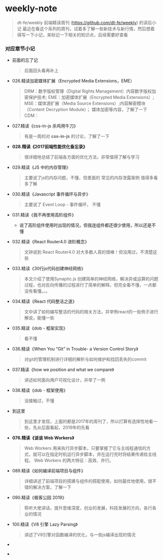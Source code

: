 # weekly-note

> dt-fe/weekly 前端精读周刊 (https://github.com/dt-fe/weekly) 的读后小记
> 最近在看这个系列的周刊，试着多了解一些新技术与新行情，然后想着得写一下小记，来标记一下相关的知识点，后续需要好查看

### 对应章节小记

- 前面的忘了记
  > 后面回头看再补上

- 026.精读加密媒体扩展（Encrypted Media Extensions，EME）
  > DRM：数字版权管理（Digital Rights Management）内容数字版权加密保护技术; EME：加密媒体扩展（Encrypted Media Extensions）; MSE：媒体源扩展（Media Source Extensions）;内容解密模块（Content Decryption Module）； 媒体加密等内容，了解了一下CDM：

- 027.精读《css-in-js 杀鸡用牛刀》
  > 有是一周的对 **css-in-js** 的讨论，了解了一下
  
- **028.精读《2017前端性能优化备忘录》**
  > 很详细地总结了前端各方面的优化方法，非常值得了解与学习
  
- 029.精读《JS 中的内存管理》
  > 主要说了js的内存问题，不懂，但里面的 常见的内存泄露案例 值得多看多了解

- 030.精读《Javascript 事件循环与异步》
  > 主要说了 Event Loop - 事件循环， 不懂

- 031.精读《我不再使用高阶组件》
  - 说了高阶组件使用时出现的情况，但我连组件都还很少使用，所以还是不懂

- 032.精读《React Router4.0 进阶概念》
  > 文钟说到 React Router4.0 对大多数人真的很棒！但没用过，不清楚这些

- 033.精读《30行js代码创建神经网络》
  > 本文介绍了使用Synaptic.js 创建简单的神经网络，解决异或运算的问题过程，也对反向传播的过程进行了简单的解释。但完全看不懂，一点都没有看懂。。。

- 034.精读《React 代码整洁之道》
  > 文中讲了如何编写整洁的代码的相关方法，并举例react的一些例子进行解说，能懂一些

- 035.精读《dob - 框架实现》
  > 看不懂

- 036.精读《When You “Git” in Trouble- a Version Control Story》
  > 对git的管理机制进行详细的解析与如何维护和找回丢失的commit
  
- 037.精读《how we position and what we compare》
  > 讲述如何面向用户可视化设计，并举了一例

- 038.精读《dob - 框架使用》
  > 没接触过，不懂
  
- 到这里
  > 到这里才发现，上面的都是2017年的周刊了，所以打算有选择性地看一些，先从后面看起，2019年的先看

- **076.精读《谈谈 Web Workers》**
  > Web Workers 用来执行异步脚本，只要掌握了它与主线程通信的方式，就可以在指定时机运行异步脚本，并在运行完时将结果传递给主线程。
  > Web Workers 的两大特征：高效、并行。

- 089.精读《如何编译前端项目与组件》
  > 详细讲述了前端项目的搭建与组件的搭配使用，如何最优地使用，很不错的解决方案，了解一下
  
- 090.精读《极客公园 2019》
  > 聆听大佬讲话，提升思维深度，创业的发展，科技发展的方向，各行各业的情况

- 100.精读《V8 引擎 Lazy Parsing》
  > 讲述了V8引擎对函数编译的优化，与一些js编译出现的情况  

- 
  > 

- 
  > 
